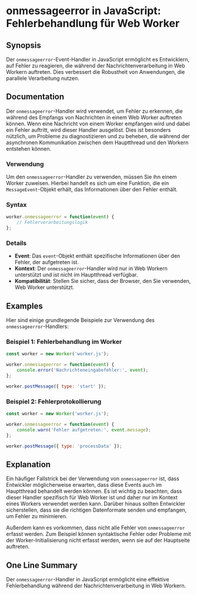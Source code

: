 <!--
Meta Description: # onmessageerror in JavaScript: Fehlerbehandlung für Web Worker ## Synopsis Der `onmessageerror`-Event-Handler in JavaScript ermöglicht es Entwicklern...
Meta Keywords: worker, onmessageerror, der, fehler, event
-->

# onmessageerror in JavaScript: Fehlerbehandlung für Web Worker

## Synopsis
Der `onmessageerror`-Event-Handler in JavaScript ermöglicht es Entwicklern, auf Fehler zu reagieren, die während der Nachrichtenverarbeitung in Web Workern auftreten. Dies verbessert die Robustheit von Anwendungen, die parallele Verarbeitung nutzen.

## Documentation
Der `onmessageerror`-Handler wird verwendet, um Fehler zu erkennen, die während des Empfangs von Nachrichten in einem Web Worker auftreten können. Wenn eine Nachricht von einem Worker empfangen wird und dabei ein Fehler auftritt, wird dieser Handler ausgelöst. Dies ist besonders nützlich, um Probleme zu diagnostizieren und zu beheben, die während der asynchronen Kommunikation zwischen dem Hauptthread und den Workern entstehen können.

### Verwendung
Um den `onmessageerror`-Handler zu verwenden, müssen Sie ihn einem Worker zuweisen. Hierbei handelt es sich um eine Funktion, die ein `MessageEvent`-Objekt erhält, das Informationen über den Fehler enthält.

### Syntax
```javascript
worker.onmessageerror = function(event) {
    // Fehlerverarbeitungslogik
};
```

### Details
- **Event**: Das `event`-Objekt enthält spezifische Informationen über den Fehler, der aufgetreten ist.
- **Kontext**: Der `onmessageerror`-Handler wird nur in Web Workern unterstützt und ist nicht im Hauptthread verfügbar.
- **Kompatibilität**: Stellen Sie sicher, dass der Browser, den Sie verwenden, Web Worker unterstützt.

## Examples
Hier sind einige grundlegende Beispiele zur Verwendung des `onmessageerror`-Handlers:

### Beispiel 1: Fehlerbehandlung im Worker
```javascript
const worker = new Worker('worker.js');

worker.onmessageerror = function(event) {
    console.error('Nachrichteneingabefehler:', event);
};

worker.postMessage({ type: 'start' });
```

### Beispiel 2: Fehlerprotokollierung
```javascript
const worker = new Worker('worker.js');

worker.onmessageerror = function(event) {
    console.warn('Fehler aufgetreten:', event.message);
};

worker.postMessage({ type: 'processData' });
```

## Explanation
Ein häufiger Fallstrick bei der Verwendung von `onmessageerror` ist, dass Entwickler möglicherweise erwarten, dass diese Events auch im Hauptthread behandelt werden können. Es ist wichtig zu beachten, dass dieser Handler spezifisch für Web Worker ist und daher nur im Kontext eines Workers verwendet werden kann. Darüber hinaus sollten Entwickler sicherstellen, dass sie die richtigen Datenformate senden und empfangen, um Fehler zu minimieren.

Außerdem kann es vorkommen, dass nicht alle Fehler von `onmessageerror` erfasst werden. Zum Beispiel können syntaktische Fehler oder Probleme mit der Worker-Initialisierung nicht erfasst werden, wenn sie auf der Hauptseite auftreten.

## One Line Summary
Der `onmessageerror`-Handler in JavaScript ermöglicht eine effektive Fehlerbehandlung während der Nachrichtenverarbeitung in Web Workern.